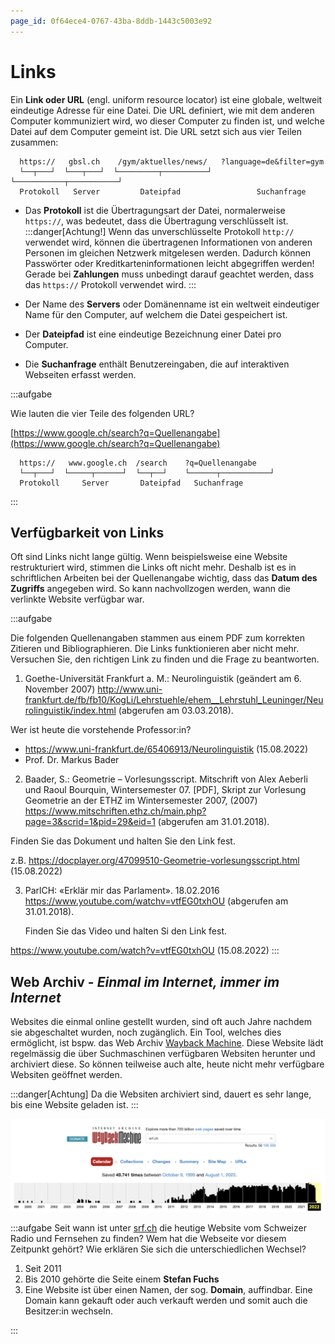 ```yaml
---
page_id: 0f64ece4-0767-43ba-8ddb-1443c5003e92
---
```


# Links

Ein **Link oder URL** (engl. uniform resource locator) ist eine globale, weltweit eindeutige  Adresse für eine Datei. Die URL definiert, wie mit dem anderen Computer kommuniziert wird, wo dieser Computer zu finden ist, und welche Datei auf dem Computer gemeint ist. Die URL setzt sich aus vier Teilen zusammen:

```
  https://   gbsl.ch    /gym/aktuelles/news/   ?language=de&filter=gym
  └──┬───┘  └───┬───┘  └─────────┬──────────┘ └───────────┬───────────┘
  Protokoll   Server         Dateipfad                 Suchanfrage
```

- Das **Protokoll** ist die Übertragungsart der Datei, normalerweise `https://`, was bedeutet, dass die Übertragung verschlüsselt ist.
  :::danger[Achtung!]
  Wenn das unverschlüsselte Protokoll `http://` verwendet wird, können die übertragenen Informationen von anderen Personen im gleichen Netzwerk mitgelesen werden. Dadurch können Passwörter oder Kreditkarteninformationen leicht abgegriffen werden!
  Gerade bei **Zahlungen** muss unbedingt darauf geachtet werden, dass das `https://` Protokoll verwendet wird.
  :::

- Der Name des **Servers** oder Domänenname ist ein weltweit eindeutiger Name für den Computer, auf welchem die Datei gespeichert ist.
- Der **Dateipfad** ist eine eindeutige Bezeichnung einer Datei pro Computer.
- Die **Suchanfrage** enthält Benutzereingaben, die auf interaktiven Webseiten erfasst werden.

:::aufgabe

Wie lauten die vier Teile des folgenden URL?

[https://www.google.ch/search?q=Quellenangabe](https://www.google.ch/search?q=Quellenangabe)

<Answer type="text" id="0e7760c9-9b78-44be-a023-5c946f1c5d58" />

<Solution id="d8afbed1-98b1-43a7-bba8-a692a336d22c">

```
  https://   www.google.ch  /search    ?q=Quellenangabe
  └──┬───┘  └─────┬──────┘  └──┬──┘    └──────┬───────────┘
  Protokoll     Server       Dateipfad   Suchanfrage
```
</Solution>

:::

## Verfügbarkeit von Links

Oft sind Links nicht lange gültig. Wenn beispielsweise eine Website restrukturiert wird, stimmen die Links oft nicht mehr. Deshalb ist es in schriftlichen Arbeiten bei der Quellenangabe wichtig, dass das **Datum des Zugriffs** angegeben wird. So kann nachvollzogen werden, wann die verlinkte Website verfügbar war.

:::aufgabe

Die folgenden Quellenangaben stammen aus einem PDF zum korrekten Zitieren und Bibliographieren. Die Links funktionieren aber nicht mehr. Versuchen Sie, den richtigen Link zu finden und die Frage zu beantworten.

1. Goethe-Universität Frankfurt a. M.: Neurolinguistik (geändert am 6. November 2007) http://www.uni-frankfurt.de/fb/fb10/KogLi/Lehrstuehle/ehem__Lehrstuhl_Leuninger/Neurolinguistik/index.html (abgerufen am 03.03.2018).  

  Wer ist heute die vorstehende Professor:in?
  <Answer type="text" id="f9419997-fdd1-4a4c-ae37-40f07d353c21" />
  
<Solution id="99a0793d-e17c-448c-83d3-6d8cdde483d9">

  - https://www.uni-frankfurt.de/65406913/Neurolinguistik (15.08.2022)
  - Prof. Dr. Markus Bader

</Solution>



2. Baader, S.: Geometrie – Vorlesungsscript. Mitschrift von Alex Aeberli und Raoul Bourquin, Wintersemester 07. [PDF], Skript zur Vorlesung Geometrie an der ETHZ im Wintersemester 2007, (2007) https://www.mitschriften.ethz.ch/main.php?page=3&scrid=1&pid=29&eid=1 (abgerufen am 31.01.2018).  

  Finden Sie das Dokument und halten Sie den Link fest.
  <Answer type="text" id="9e968285-7d48-4b67-975c-3adb5b3b8b1c" />


<Solution id="91a9c405-acda-41d8-955a-2272f57cc251">

z.B. https://docplayer.org/47099510-Geometrie-vorlesungsscript.html (15.08.2022)
</Solution>

3. ParlCH: «Erklär mir das Parlament». 18.02.2016 https://www.youtube.com/watchv=vtfEG0txhOU (abgerufen am 31.01.2018).  
   
   Finden Sie das Video und halten Si den Link fest.
   <Answer type="text" id="7f3adbb2-4591-4673-a9ae-5e1b0a809ee9" />

<Solution id="34a4972b-e9c8-4787-9688-9783e691d826">

https://www.youtube.com/watch?v=vtfEG0txhOU (15.08.2022)
</Solution>
:::

## Web Archiv - *Einmal im Internet, immer im Internet*

Websites die einmal online gestellt wurden, sind oft auch Jahre nachdem sie abgeschaltet wurden, noch zugänglich. Ein Tool, welches dies ermöglicht, ist bspw. das Web Archiv [Wayback Machine](https://web.archive.org/). Diese Website lädt regelmässig die über Suchmaschinen verfügbaren Websiten herunter und archiviert diese. So können teilweise auch alte, heute nicht mehr verfügbare Websiten geöffnet werden.

:::danger[Achtung]
Da die Websiten archiviert sind, dauert es sehr lange, bis eine Website geladen ist.
:::

![Die Versionen der Seite [srf.ch](https://srf.ch)](images/wayback-srf.png)

:::aufgabe
Seit wann ist unter [srf.ch](https://srf.ch) die heutige Website vom Schweizer Radio und Fernsehen zu finden? Wem hat die Webseite vor diesem Zeitpunkt gehört? Wie erklären Sie sich die unterschiedlichen Wechsel?

<Answer type="text" id="61faebd8-f614-4823-8af2-d5e34f3b5a3e" />
<Solution id="a4ab9909-2b1b-4b11-8aba-0990594d17c0">

1. Seit 2011
2. Bis 2010 gehörte die Seite einem **Stefan Fuchs**
3. Eine Website ist über einen Namen, der sog. **Domain**, auffindbar. Eine Domain kann gekauft oder auch verkauft werden und somit auch die Besitzer:in wechseln.

</Solution>
:::
